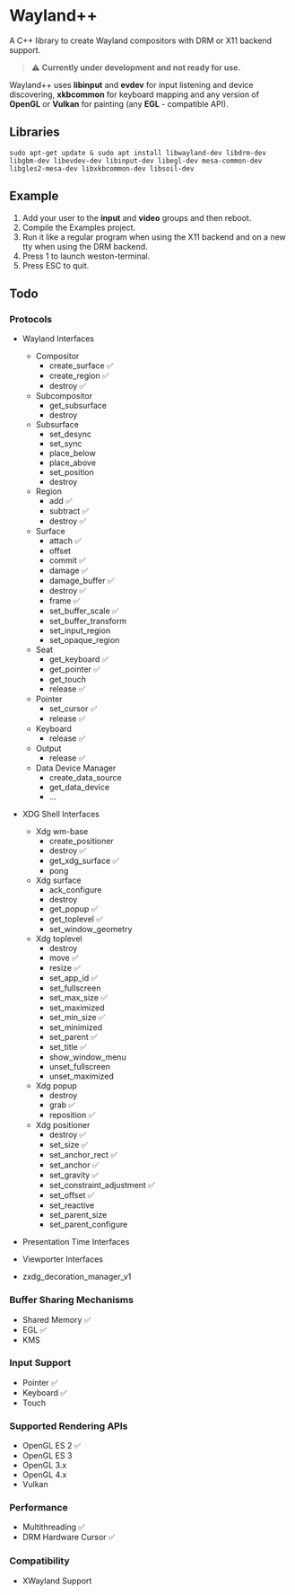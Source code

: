 
# Wayland++

A C++ library to create Wayland compositors with DRM or X11 backend support.

> :warning: **Currently under development and not ready for use.**

Wayland++ uses **libinput** and **evdev** for input listening and device discovering, **xkbcommon** for keyboard mapping and any version of **OpenGL** or **Vulkan** for painting (any **EGL** - compatible API).

## Libraries
`sudo apt-get update & sudo apt install libwayland-dev libdrm-dev libgbm-dev libevdev-dev libinput-dev libegl-dev mesa-common-dev libgles2-mesa-dev libxkbcommon-dev libsoil-dev`

## Example

1. Add your user to the **input** and **video** groups and then reboot.
2. Compile the Examples project.
3. Run it like a regular program when using the X11 backend and on a new tty when using the DRM backend.
4. Press 1 to launch weston-terminal.
5. Press ESC to quit.

## Todo

### Protocols

* Wayland Interfaces
	* Compositor
		* create_surface ✅
		* create_region ✅
        * destroy ✅
    * Subcompositor
        * get_subsurface
        * destroy
    * Subsurface
        * set_desync
        * set_sync
        * place_below
        * place_above
        * set_position
        * destroy
	* Region
		* add ✅
		* subtract ✅
        * destroy ✅
	* Surface
		* attach ✅
        * offset
		* commit ✅
		* damage ✅
		* damage_buffer ✅
		* destroy ✅
		* frame ✅
		* set_buffer_scale ✅
		* set_buffer_transform
		* set_input_region
		* set_opaque_region
	* Seat
		* get_keyboard ✅
		* get_pointer ✅
		* get_touch
		* release ✅
	* Pointer
		* set_cursor ✅
		* release ✅
	* Keyboard
		* release ✅
	* Output
		* release ✅
	* Data Device Manager
		* create_data_source
		* get_data_device
        * ...

* XDG Shell Interfaces
	* Xdg wm-base
		* create_positioner
		* destroy ✅
		* get_xdg_surface ✅
		* pong
	* Xdg surface
		* ack_configure
		* destroy
		* get_popup ✅
		* get_toplevel ✅
		* set_window_geometry
	* Xdg toplevel
		* destroy
		* move ✅
		* resize ✅
		* set_app_id ✅
		* set_fullscreen
		* set_max_size ✅
		* set_maximized
		* set_min_size ✅
		* set_minimized
		* set_parent ✅
		* set_title ✅
		* show_window_menu
		* unset_fullscreen
		* unset_maximized
	* Xdg popup
		* destroy
		* grab ✅
		* reposition ✅
    * Xdg positioner
		* destroy ✅
		* set_size ✅
		* set_anchor_rect ✅
        * set_anchor ✅
        * set_gravity ✅
        * set_constraint_adjustment ✅
        * set_offset ✅
        * set_reactive
        * set_parent_size
        * set_parent_configure
* Presentation Time Interfaces
* Viewporter Interfaces
* zxdg_decoration_manager_v1

### Buffer Sharing Mechanisms
* Shared Memory ✅
* EGL ✅
* KMS

### Input Support
* Pointer ✅
* Keyboard ✅
* Touch

### Supported Rendering APIs
* OpenGL ES 2 ✅
* OpenGL ES 3
* OpenGL 3.x
* OpenGL 4.x
* Vulkan

### Performance
* Multithreading ✅
* DRM Hardware Cursor ✅


### Compatibility
* XWayland Support


